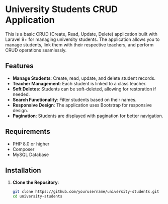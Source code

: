 # University Students CRUD Application

This is a basic CRUD (Create, Read, Update, Delete) application built with Laravel 9+ for managing university students. The application allows you to manage students, link them with their respective teachers, and perform CRUD operations seamlessly.

## Features

- **Manage Students**: Create, read, update, and delete student records.
- **Teacher Management**: Each student is linked to a class teacher.
- **Soft Deletes**: Students can be soft-deleted, allowing for restoration if needed.
- **Search Functionality**: Filter students based on their names.
- **Responsive Design**: The application uses Bootstrap for responsive design.
- **Pagination**: Students are displayed with pagination for better navigation.

## Requirements

- PHP 8.0 or higher
- Composer
- MySQL Database

## Installation

1. **Clone the Repository**:
   ```bash
   git clone https://github.com/yourusername/university-students.git
   cd university-students
